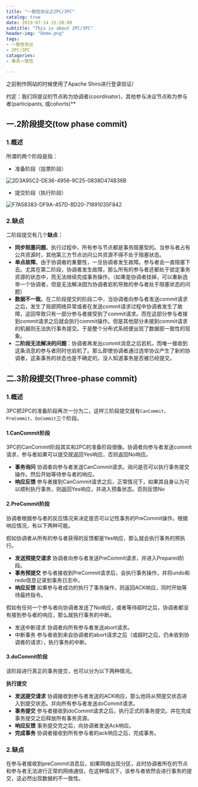 ```yaml
---
title: "一致性协议之2PC/3PC"
catalog: true
date: 2019-07-14 15:50:00
subtitle: "This is about 2PC/3PC"
header-img: "Demo.png"
tags:
- 一致性协议
- 2PC/3PC
catagories:
- 事务一致性

---
```


之前制作网站的时候使用了Apache Shiro进行登录验证/

约定：我们将提议的节点称为协调者(coordinator)，其他参与决议节点称为参与者(participants, 或cohorts)**

## 一.2阶段提交(tow phase commit)

### 1.概述

所谓的两个阶段是指：

- 准备阶段（投票阶段）

![2D3A95C2-DE36-4956-9C25-0838D474B36B](/var/folders/6h/wcw9l26x2yb9j890h9ldlhcm0000gn/T/ro.nextwave.Snappy/ro.nextwave.Snappy/2D3A95C2-DE36-4956-9C25-0838D474B36B.png)

- 提交阶段（执行阶段）



![F7A58383-DF9A-457D-BD20-71891035F842](/var/folders/6h/wcw9l26x2yb9j890h9ldlhcm0000gn/T/ro.nextwave.Snappy/ro.nextwave.Snappy/F7A58383-DF9A-457D-BD20-71891035F842.png)

### 2.缺点

二阶段提交有几个**缺点：**

- **同步阻塞问题**。执行过程中，所有参与节点都是事务阻塞型的。当参与者占有公共资源时，其他第三方节点访问公共资源不得不处于阻塞状态。
- **单点故障**。由于协调者的重要性，一旦协调者发生故障。参与者会一直阻塞下去。尤其在第二阶段，协调者发生故障，那么所有的参与者还都处于锁定事务资源的状态中，而无法继续完成事务操作。（如果是协调者挂掉，可以重新选举一个协调者，但是无法解决因为协调者宕机导致的参与者处于阻塞状态的问题）
- **数据不一致**。在二阶段提交的阶段二中，当协调者向参与者发送commit请求之后，发生了局部网络异常或者在发送commit请求过程中协调者发生了故障，这回导致只有一部分参与者接受到了commit请求。而在这部分参与者接到commit请求之后就会执行commit操作。但是其他部分未接到commit请求的机器则无法执行事务提交。于是整个分布式系统便出现了数据部一致性的现象。
- **二阶段无法解决的问题**：协调者再发出commit消息之后宕机，而唯一接收到这条消息的参与者同时也宕机了。那么即使协调者通过选举协议产生了新的协调者，这条事务的状态也是不确定的，没人知道事务是否被已经提交。

## 二.3阶段提交(Three-phase commit)

### 1.概述

3PC把2PC的准备阶段再次一分为二，这样三阶段提交就有`CanCommit`、`PreCommit`、`DoCommit`三个阶段。

#### 1.CanCommit阶段

3PC的CanCommit阶段其实和2PC的准备阶段很像。协调者向参与者发送commit请求，参与者如果可以提交就返回Yes响应，否则返回No响应。

- **事务询问** 协调者向参与者发送CanCommit请求。询问是否可以执行事务提交操作。然后开始等待参与者的响应。
- **响应反馈** 参与者接到CanCommit请求之后，正常情况下，如果其自身认为可以顺利执行事务，则返回Yes响应，并进入预备状态。否则反馈No

 

#### 2.PreCommit阶段

协调者根据参与者的反应情况来决定是否可以记性事务的PreCommit操作。根据响应情况，有以下两种可能。

假如协调者从所有的参与者获得的反馈都是Yes响应，那么就会执行事务的预执行。

- **发送预提交请求** 协调者向参与者发送PreCommit请求，并进入Prepared阶段。
- **事务预提交** 参与者接收到PreCommit请求后，会执行事务操作，并将undo和redo信息记录到事务日志中。
- **响应反馈** 如果参与者成功的执行了事务操作，则返回ACK响应，同时开始等待最终指令。

假如有任何一个参与者向协调者发送了No响应，或者等待超时之后，协调者都没有接到参与者的响应，那么就执行事务的中断。

- 发送中断请求 协调者向所有参与者发送abort请求。
- 中断事务 参与者收到来自协调者的abort请求之后（或超时之后，仍未收到协调者的请求），执行事务的中断。

 

#### 3.doCommit阶段

该阶段进行真正的事务提交，也可以分为以下两种情况。

**执行提交**

- **发送提交请求** 协调接收到参与者发送的ACK响应，那么他将从预提交状态进入到提交状态。并向所有参与者发送doCommit请求。
- **事务提交** 参与者接收到doCommit请求之后，执行正式的事务提交。并在完成事务提交之后释放所有事务资源。
- **响应反馈** 事务提交完之后，向协调者发送Ack响应。
- **完成事务** 协调者接收到所有参与者的ack响应之后，完成事务。



### 2.缺点

在参与者接收到preCommit消息后，如果网络出现分区，此时协调者所在的节点和参与者无法进行正常的网络通信，在这种情况下，该参与者依然会进行事务的提交，这必然出现数据的不一致性。

